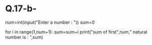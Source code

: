 # Q.17-b-
num=int(input("Enter a number : "))
sum=0

for i in range(1,num+1):
  sum=sum+i
print("sum of first",num," natural number is : ",sum)
